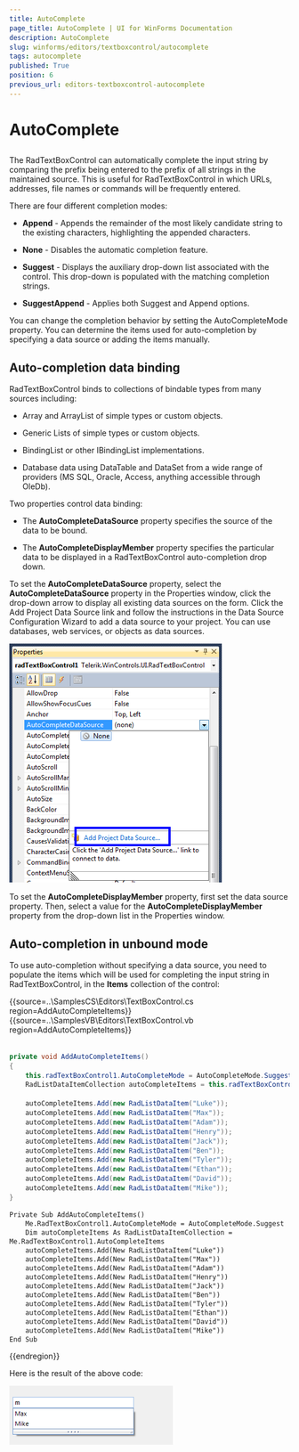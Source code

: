 ```yaml
---
title: AutoComplete
page_title: AutoComplete | UI for WinForms Documentation
description: AutoComplete
slug: winforms/editors/textboxcontrol/autocomplete
tags: autocomplete
published: True
position: 6
previous_url: editors-textboxcontrol-autocomplete
---
```


# AutoComplete
 

## 

The RadTextBoxControl can automatically complete the input string by comparing the prefix being entered to the prefix of all strings in the maintained source. This is useful for RadTextBoxControl in which URLs, addresses, file names or commands will be frequently entered.
        

There are four different completion modes:

* __Append__ - Appends the remainder of the most likely candidate string to the existing characters, highlighting the appended characters.
		  	

* __None__ - Disables the automatic completion feature. 
		  	

* __Suggest__ - Displays the auxiliary drop-down list associated with the control. This drop-down is populated with the matching completion strings.
		  	

* __SuggestAppend__ - Applies both Suggest and Append options.
		  	

You can change the completion behavior by setting the AutoCompleteMode property. You can determine the items used for auto-completion by specifying a data source or adding the items manually.
		

## Auto-completion data binding

RadTextBoxControl binds to collections of bindable types from many sources including:

* Array and ArrayList of simple types or custom objects.
				

* Generic Lists of simple types or custom objects.
				

* BindingList or other IBindingList implementations.
				

* Database data using DataTable and DataSet from a wide range of providers (MS SQL, Oracle, Access, anything accessible through OleDb).
				

Two properties control data binding:

* The __AutoCompleteDataSource__ property specifies the source of the data to be bound.
				

* The __AutoCompleteDisplayMember__ property specifies the particular data to be displayed in a RadTextBoxControl auto-completion drop down.
				

To set the __AutoCompleteDataSource__ property, select the __AutoCompleteDataSource__ property in the Properties window, click the drop-down arrow to display all existing data sources on the form. Click the Add Project Data Source link and follow the instructions in the Data Source Configuration Wizard to add a data source to your project. You can use databases, web services, or objects as data sources.

![editors-textboxcontrol-autocomplete 001](images/editors-textboxcontrol-autocomplete001.png)

To set the __AutoCompleteDisplayMember__ property, first set the data source property. Then, select a value for the __AutoCompleteDisplayMember__ property from the drop-down list in the Properties window.
		

## Auto-completion in unbound mode

To use auto-completion without specifying a data source, you need to populate the items which will be used for completing the input string in RadTextBoxControl, in the __Items__ collection of the control: 

{{source=..\SamplesCS\Editors\TextBoxControl.cs region=AddAutoCompleteItems}} 
{{source=..\SamplesVB\Editors\TextBoxControl.vb region=AddAutoCompleteItems}} 

````C#
    
private void AddAutoCompleteItems()
{
    this.radTextBoxControl1.AutoCompleteMode = AutoCompleteMode.Suggest;
    RadListDataItemCollection autoCompleteItems = this.radTextBoxControl1.AutoCompleteItems;
        
    autoCompleteItems.Add(new RadListDataItem("Luke"));
    autoCompleteItems.Add(new RadListDataItem("Max"));
    autoCompleteItems.Add(new RadListDataItem("Adam"));
    autoCompleteItems.Add(new RadListDataItem("Henry"));
    autoCompleteItems.Add(new RadListDataItem("Jack"));
    autoCompleteItems.Add(new RadListDataItem("Ben"));
    autoCompleteItems.Add(new RadListDataItem("Tyler"));
    autoCompleteItems.Add(new RadListDataItem("Ethan"));
    autoCompleteItems.Add(new RadListDataItem("David"));
    autoCompleteItems.Add(new RadListDataItem("Mike"));
}

````
````VB.NET
Private Sub AddAutoCompleteItems()
    Me.RadTextBoxControl1.AutoCompleteMode = AutoCompleteMode.Suggest
    Dim autoCompleteItems As RadListDataItemCollection = Me.RadTextBoxControl1.AutoCompleteItems
    autoCompleteItems.Add(New RadListDataItem("Luke"))
    autoCompleteItems.Add(New RadListDataItem("Max"))
    autoCompleteItems.Add(New RadListDataItem("Adam"))
    autoCompleteItems.Add(New RadListDataItem("Henry"))
    autoCompleteItems.Add(New RadListDataItem("Jack"))
    autoCompleteItems.Add(New RadListDataItem("Ben"))
    autoCompleteItems.Add(New RadListDataItem("Tyler"))
    autoCompleteItems.Add(New RadListDataItem("Ethan"))
    autoCompleteItems.Add(New RadListDataItem("David"))
    autoCompleteItems.Add(New RadListDataItem("Mike"))
End Sub

````

{{endregion}} 
 

Here is the result of the above code:

![editors-textboxcontrol-autocomplete 002](images/editors-textboxcontrol-autocomplete002.png)
